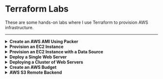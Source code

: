 # Terraform Labs

These are some hands-on labs where I use Terraform to provision AWS infrastructure.

---

<details>
<summary><b>Create an AWS AMI Using Packer</b></summary><p>

1. Create a Packer template called packer.pkr.hcl that creates an Amazon Machine Image (AMI). See Packer folder.

2. Build AMI by running the following commands

```
packer validate packer.pkr.hcl
packer build packer.pkr.hcl
```

![](/images/validate.png)

![](/images/build.png)

![](/images/ami.png)

</p></details>

<details>
<summary><b>Provision an EC2 Instance</b></summary><p>

1. Configure a provider.

```
provider "aws" {
 profile = "terraform-labs"
 region = " us-east-1"
}
```

This tells Terraform that you are going to be using AWS as your provider and that you want to deploy your infrastructure into the us-east-1 region.

2. Create a resource. Use AMI ID of the image created using Packer.

```
resource "aws_instance" "example" {
 ami = "ami-0c55b159cbfafe1f0"
 instance_type = "t2.micro"
}
```

3. Add tags to the resource block

```
tags = {
 Name = "terraform-lab"
}
```

4. Run

```
terraform init
```

![](/images/init-1.png)

5. Run

```
terraform plan
```

6. To actually create the Instance, run the terraform apply command:

```
terraform apply
```

![](/images/apply-1.png)

## Verify instance has been created in the EC2 console.

![](/images/ec2-1.png)

## Destroy EC2 Instance

To destroy the EC2 instance run

```
terraform destroy
```

</p></details>

<details>
<summary><b>Provision an EC2 Instance with a Data Source</b></summary><p>

Provision an instance with a data source to dynamically look up the latest value of an Ubuntu AMI.

- data sources are elements that let you fetch data at runtime and perform computations.

We need to configure main.tf to read from the external data source, allowing us to query the most recent Ubuntu AMI published to AWS.

```
data "aws_ami" "ubuntu" {
  most_recent = true

  filter {
    name   = "name"
    values = ["ubuntu/images/hvm-ssd/ubuntu-focal-20.04-amd64-server-*"]
  }

  owners = ["099720109477"]
}

resource "aws_instance" "terraformlab" {
  ami           = data.aws_ami.ubuntu.id
  instance_type = "t2.micro"
  tags = {
    Name = "TerraformLab"
  }
}
```

---

```
data "aws_ami" "ubuntu"
```

- Declares an aws_ami data source with name “ubuntu”

```
filter
```

- Sets a filter to select all AMIs with name matching this regex expression

```
owners = ["099720109477"]
```

- Ubuntu AWS account id

```
resource "aws_instance" "helloworld" {
 ami = data.aws_ami.ubuntu.id
 instance_type = "t2.micro"
 tags = {
 Name = "HelloWorld"
 }
}
```

- Chains resources

Run _terraform apply_

![](/images/data-source.png)

</p></details>

<details>
<summary><b>Deploy a Single Web Server</b></summary><p>

Deploy a simple web server that can respond to HTTP requests.

By default, AWS does not allow any incoming or outgoing traffic from an EC2
Instance. To allow the EC2 Instance to receive traffic on port 8080, you
need to create a security group:

```
resource "aws_security_group" "instance" {
 name = "terraform-example-instance"
 ingress {
 from_port = 8080
 to_port = 8080
 protocol = "tcp"
 cidr_blocks = ["0.0.0.0/0"]
 }
}
```

This creates a new resource called _aws_security_group_ and specifies that this
group allows incoming TCP requests on port 8080 from the CIDR block 0.0.0.0/0.

You need to tell the EC2 Instance tO use it by passing the ID of the security group into the vpc_security_group_ids argument of the aws_instance resource.

```
vpc_security_group_ids = [aws_security_group.instance.id]
```

To get the IP address of your server, you can provide the IP address as an
output variable:

```
output "public_ip" {
 value = aws_instance.example.public_ip
 description = "The public IP address of the web server"
}
```

This references the public_ip attribute of the aws_instance resource. Output variables show up in the console after you run terraform apply, which users of your Terraform code might find useful (e.g., you now know what IP to test after the web server is deployed).

Run \_terraform

---

![](/images/ec2_lab_2.png)

---

![](/images/ec2_lab_2.2.png)

</p></details>

<details>
<summary><b>Deploying a Cluster of Web Servers</b></summary><p>

To create an Auto Scaling Group first create a launch template or launch configuration.

```
resource "aws_launch_template" "example"
```

Now you can create the ASG itself using the aws_autoscaling_group
resource:

```
resource "aws_autoscaling_group" "example" {
 launch_template = aws_launch_template.example.name
 min_size = 2
 max_size = 10
 tag {
 key = "Name"
 value = "terraform-asg-example"
 propagate_at_launch = true
 }
}
```

This ASG will run between 2 and 10 EC2 Instances (defaulting to 2 for the
initial launch), each tagged with the name terraform-asg-example.

---

Every Terraform resource supports several lifecycle settings that configure how that resource is created, updated, and/or deleted. A particularly useful lifecycle setting is create_before_destroy. If you set create_before_destroy to true, Terraform will invert the order in which it replaces resources, creating the replacement resource first (including updating any references that were pointing at the old resource to point to the replacement) and then deleting the old resource.

```
lifecycle {
 create_before_destroy = true
 }
```

---

Another parameter that you need to add to your ASG to make it work: subnet*ids. This parameter specifies to the ASG into which subnets the EC2 Instances should be deployed. Each subnet lives in an isolated AWS AZ, so by deploying your Instances across multiple subnets, you ensure that your service can keep running even if some of the
datacenters have an outage. Use the \_aws_vpc* data source.

You can pull the subnet IDs out of the aws*subnet_ids data source
and tell your ASG to use those subnets via the \_vpc_zone_identifier* argument:

```
vpc_zone_identifier = data.aws_subnet_ids.default.ids
```

---

### Deploying a Load Balancer

Now you need to deploy a load balancer to distribute traffic across
your servers and to give all your users the IP (actually, the DNS name) of
the load balancer. Use by Amazon’s Elastic Load Balancer (ELB) service.

</p></details>

<details>
<summary><b>Create an AWS Budget</b></summary><p>

1. Configure the AWS CLI from your terminal. Follow the prompts to input your AWS Access Key ID and Secret Access Key.

```
aws configure
```

2. Create a main.tf file.

3. Start by creating the provider block, which configures the specified provider, in this case AWS. A provider is a plugin that Terraform uses to create and manage your resources.

```
terraform {
  required_providers {
    aws = {
      source  = "hashicorp/aws"
      version = "~> 3.5.0"
    }
  }
}
```

4. Tell the provider (AWS), what region to use.

```
provider "aws" {
  region = "af-south-1"
}
```

5. Create a resource block to define components of your infrastructure, in this lab, we're creating a budget.

```
resource "aws_budgets_budget" "terraform-budgets-lab" {
  name              = "monthly-budget"
  budget_type       = "COST"
  limit_amount      = "200"
  limit_unit        = "USD"
  time_unit         = "MONTHLY"
  time_period_start = "2022-01-24_00:01"
}
```

6. Initialize terraform

```
terraform init
```

![](/images/init-2.png)

7. Format your Terraform code

```
terraform fmt
```

8. To make sure your Terraform code is valid run

```
terraform validate
```

![](/images/fmt-1.png)

9. To see all the resources that Terraform will create run

```
terraform plan
```

10. To actually create create the resources run

```
terraform apply
```

![](/images/apply-2.png)

![](/images/apply-3.png)

</p></details>

<details>
<summary><b>AWS S3 Remote Backend</b></summary><p>

The best way to manage shared storage for state files is to use Terraform’s built-in support for remote backends. A
Terraform backend determines how Terraform loads and stores state. The default backend is the local backend, which stores the state file on your local disk. Remote backends allow you to store the state file in a remote, shared store. A number of remote backends are supported, including Amazon S3; Azure Storage; Google Cloud Storage; and HashiCorp’s Terraform Cloud.

To enable remote state storage with Amazon S3:

1. Create an S3 bucket by using the aws_s3_bucket resource:

```
resource "aws_s3_bucket" "terraform_state" {
 bucket = "terraform-up-and-running-state"
}
```

Prevent accidental deletion of this S3 bucket ( if you want to delete it, you can
just comment this setting out.)

```
lifecycle {
 prevent_destroy = true
 }
```

Enable versioning so we can see the full revision history of our state files

```
versioning {
 enabled = true
}
```

Enable server-side encryption by default

```
server_side_encryption_configuration {
  rule {
    apply_server_side_encryption_by_default {
      sse_algorithm = "AES256"
    }
  }
}
```

2. Create a DynamoDB table to use for locking. DynamoDB supports strongly consistent reads and conditional writes, which are all the ingredients you need for a distributed lock system.

To use DynamoDB for locking with Terraform, you must create a DynamoDB table that has a primary key called LockID (with this exact spelling and capitalization).

```
resource "aws_dynamodb_table" "terraform_locks" {
  name = "terraform-up-and-running-locks"
  billing_mode = "PAY_PER_REQUEST"
  hash_key = "LockID"
  attribute {
  name = "LockID"
  type = "S"
  }
}
```

3. Run Terraform init (terraform init upgrade) and terraform apply

![](/images/apply-2.png)

![](/images/apply-2.png)

![](/images/apply-2.png)

4. After everything is deployed, you will have an S3 bucket and DynamoDB table, but the Terraform state will still be stored locally. To configure Terraform to store the state in your S3 bucket (with encryption and locking), you need to add a backend configuration to your Terraform code(inside the Terraform block).

```
backend "s3" {
    bucket         = "deserie-terraform-state"
    key            = "global/s3/terraform.tfstate"
    region         = "us-east-1"
    dynamodb_table = "terraform-state-locking"
    encrypt        = true
  }
```

With this backend enabled, Terraform will automatically pull the latest state from this S3 bucket before running a command, and automatically push the latest state to the S3 bucket after running a command.

</p></details>
